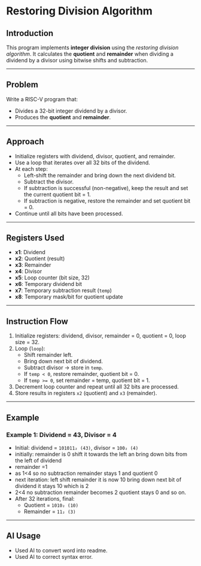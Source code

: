 # Restoring Division Algorithm

## Introduction  
This program implements **integer division** using the *restoring division algorithm*.
It calculates the **quotient** and **remainder** when dividing a dividend by a divisor using bitwise shifts and subtraction.

---

## Problem  
Write a RISC-V program that:  
- Divides a 32-bit integer dividend by a divisor.  
- Produces the **quotient** and **remainder**.  

---

## Approach  
- Initialize registers with dividend, divisor, quotient, and remainder.  
- Use a loop that iterates over all 32 bits of the dividend.  
- At each step:  
  - Left-shift the remainder and bring down the next dividend bit.  
  - Subtract the divisor.  
  - If subtraction is successful (non-negative), keep the result and set the current quotient bit = 1.  
  - If subtraction is negative, restore the remainder and set quotient bit = 0.  
- Continue until all bits have been processed.  

---

## Registers Used  
- **x1**: Dividend  
- **x2**: Quotient (result)  
- **x3**: Remainder  
- **x4**: Divisor  
- **x5**: Loop counter (bit size, 32)  
- **x6**: Temporary dividend bit  
- **x7**: Temporary subtraction result (`temp`)  
- **x8**: Temporary mask/bit for quotient update  

---

## Instruction Flow  
1. Initialize registers: dividend, divisor, remainder = 0, quotient = 0, loop size = 32.  
2. Loop (`loop`):  
   - Shift remainder left.  
   - Bring down next bit of dividend.  
   - Subtract divisor → store in `temp`.  
   - If `temp < 0`, restore remainder, quotient bit = 0.  
   - If `temp >= 0`, set remainder = temp, quotient bit = 1.  
3. Decrement loop counter and repeat until all 32 bits are processed.  
4. Store results in registers `x2` (quotient) and `x3` (remainder).  
 

---

## Example  

### Example 1: Dividend = 43, Divisor = 4  
- Initial: dividend = `101011₂ (43)`, divisor = `100₂ (4)`  
- initially: remainder is 0 shift it towards the left an bring down bits from the left of dividend
- remainder =1
- as 1<4 so no subtraction remainder stays 1 and quotient 0
- next iteration: left shift remainder it is now 10 bring down next bit of dividend it stays 10 which is 2 
- 2<4 no subtraction remainder becomes 2 quotient stays 0 and so on.
- After 32 iterations, final:  
  - Quotient = `1010₂ (10)`  
  - Remainder = `11₂ (3)`  

---

## AI Usage  
- Used AI to convert word into readme.
- Used AI to correct syntax error.
   
